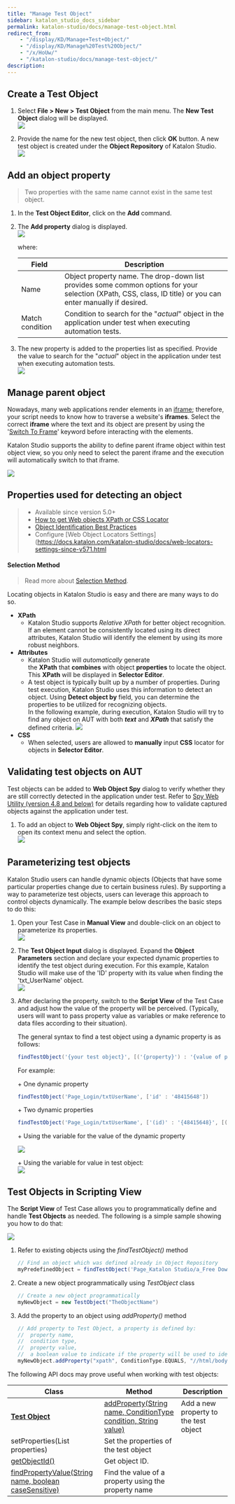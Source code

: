 ```yaml
---
title: "Manage Test Object" 
sidebar: katalon_studio_docs_sidebar
permalink: katalon-studio/docs/manage-test-object.html 
redirect_from:
    - "/display/KD/Manage+Test+Object/"
    - "/display/KD/Manage%20Test%20Object/"
    - "/x/HoUw/"
    - "/katalon-studio/docs/manage-test-object/"
description: 
---
```

Create a Test Object
--------------------

1.  Select **File > New > Test Object** from the main menu. The **New Test Object** dialog will be displayed.  
    ![](../../images/katalon-studio/docs/manage-test-object/image2017-1-24-113A253A41.png)  
      
    
2.  Provide the name for the new test object, then click **OK** button. A new test object is created under the **Object Repository** of Katalon Studio.  
    ![](../../images/katalon-studio/docs/manage-test-object/image2018-9-6-103A213A4.png)
    

Add an object property
----------------------

> Two properties with the same name cannot exist in the same test object.

1.  In the **Test Object Editor**, click on the **Add** command.  
      
    
2.  The **Add property** dialog is displayed.   
    ![](../../images/katalon-studio/docs/manage-test-object/image2017-10-17-113A333A56.png)
    
    where:
    
    | Field | Description |
    | --- | --- |
    | Name | Object property name. The drop-down list provides some common options for your selection (XPath, CSS, class, ID title) or you can enter manually if desired. |
    | Match condition | Condition to search for the "_actual_" object in the application under test when executing automation tests. |
    
3.  The new property is added to the properties list as specified. Provide the value to search for the "_actual_" object in the application under test when executing automation tests.  
    ![](../../images/katalon-studio/docs/manage-test-object/image2018-9-5-193A93A19.png)

Manage parent object
--------------------

Nowadays, many web applications render elements in an [iframe](https://www.w3schools.com/tags/tag_iframe.asp); therefore, your script needs to know how to traverse a website's **iframes**. Select the correct **iframe** where the text and its object are present by using the '[Switch To Frame](/display/KD/%5BWebUI%5D+Switch+To+Frame)' keyword before interacting with the elements. 

Katalon Studio supports the ability to define parent iframe object within test object view, so you only need to select the parent iframe and the execution will automatically switch to that iframe.

![](../../images/katalon-studio/docs/manage-test-object/image2018-9-6-103A263A6.png)

Properties used for detecting an object
---------------------------------------

> *   Available since version 5.0+
> *   [How to get Web objects XPath or CSS Locator](/x/5BZO#SpyWebUtility(latest)-HowtogetwebobjectsXPathorCSSLocator)
> *   [Object Identification Best Practices](/display/KD/Optimizing+Object+Identification+and+Tools)
> *   Configure [Web Object Locators Settings](https://docs.katalon.com/katalon-studio/docs/web-locators-settings-since-v571.html

#### Selection Method

> Read more about [Selection Method](/x/ZxlO).

Locating objects in Katalon Studio is easy and there are many ways to do so.

*   **XPath**
    *   Katalon Studio supports _Relative XPath_ for better object recognition. If an element cannot be consistently located using its direct attributes, Katalon Studio will identify the element by using its more robust neighbors.
*   **Attributes**
    *   Katalon Studio will _automatically_ generate the **XPath** that **combines** with object **properties** to locate the object. This **XPath** will be displayed in **Selector Editor**. 
    *   A test object is typically built up by a number of properties. During test execution, Katalon Studio uses this information to detect an object. Using **Detect object by** field, you can determine the properties to be utilized for recognizing objects.  
        In the following example, during execution, Katalon Studio will try to find any object on AUT with both **_text_** and **_XPath_** that satisfy the defined criteria.
        ![](../../images/katalon-studio/docs/manage-test-object/image2018-9-5-193A133A19.png)
*   **CSS**
    *   When selected, users are allowed to **manually** input **CSS** locator for objects in **Selector Editor**.

Validating test objects on AUT
------------------------------

Test objects can be added to **Web Object Spy** dialog to verify whether they are still correctly detected in the application under test. Refer to [Spy Web Utility (version 4.8 and below)](https://docs.katalon.com/katalon-studio/docs/spy-web-utility-version-48-and-below.html) for details regarding how to validate captured objects against the application under test.

1.  To add an object to **Web Object Spy**, simply right-click on the item to open its context menu and select the option.  
    ![](../../images/katalon-studio/docs/manage-test-object/image2018-9-6-103A303A22.png)

Parameterizing test objects
---------------------------

Katalon Studio users can handle dynamic objects (Objects that have some particular properties change due to certain business rules). By supporting a way to parameterize test objects, users can leverage this approach to control objects dynamically. The example below describes the basic steps to do this:

1.  Open your Test Case in **Manual View** and double-click on an object to parameterize its properties.   
    ![](../../images/katalon-studio/docs/manage-test-object/image2017-6-30-203A203A52.png)  
      
    
2.  The **Test Object Input** dialog is displayed. Expand the **Object Parameters** section and declare your expected dynamic properties to identify the test object during execution. For this example, Katalon Studio will make use of the 'ID' property with its value when finding the 'txt_UserName' object.  
    ![](../../images/katalon-studio/docs/manage-test-object/1.declare-dynamic-object.png)  
      
    
3.  After declaring the property, switch to the **Script View** of the Test Case and adjust how the value of the property will be perceived. (Typically, users will want to pass property value as variables or make reference to data files according to their situation).
    
    The general syntax to find a test object using a dynamic property is as follows:
    
    ```groovy
    findTestObject('{your test object}', [('{property}') : '{value of property}'])
    ```
    
    For example: 
    
    \+ One dynamic property
    
    ```groovy
    findTestObject('Page_Login/txtUserName', ['id' : '48415648'])
    ```
    
    \+ Two dynamic properties
    
    ```groovy
    findTestObject('Page_Login/txtUserName', ['(id)' : '{48415648}', [('{name}') : '{controler14585}']])
    ```
    
    \+ Using the variable for the value of the dynamic property
    
    ![](../../images/katalon-studio/docs/manage-test-object/image2017-6-30-203A223A13.png)
    
      
    \+ Using the variable for value in test object:  
    ![](../../images/katalon-studio/docs/manage-test-object/test_object.png)
    

Test Objects in Scripting View
------------------------------

The **Script View** of Test Case allows you to programmatically define and handle **Test Objects** as needed. The following is a simple sample showing you how to do that:

![](../../images/katalon-studio/docs/manage-test-object/5.png)

1.  Refer to existing objects using the _findTestObject()_ method
    
    ```groovy
    // Find an object which was defined already in Object Repository
    myPredefinedObject = findTestObject('Page_Katalon Studio/a_Free Download')
    ```
    
2.  Create a new object programmatically using _TestObject_ class
    
    ```groovy
    // Create a new object programmatically
    myNewObject = new TestObject("TheObjectName")
    ```
    
3.  Add the property to an object using _addProperty()_ method
    
    ```groovy
    // Add property to Test Object, a property is defined by:
    //	property name,
    //	condition type,
    //	property value,
    //	a boolean value to indicate if the property will be used to identify the object during execution
    myNewObject.addProperty("xpath", ConditionType.EQUALS, "//html/body", true)
    ```
    

The following API docs may prove useful when working with test objects:

| Class | Method | Description |
| --- | --- | --- |
| **[Test Object](http://api-docs.katalon.com/studio/v4.6.0.2/api/com/kms/katalon/core/testobject/TestObject.html)** | [addProperty(String name, ConditionType condition, String value)](http://api-docs.katalon.com/studio/v4.6.0.2/api/com/kms/katalon/core/testobject/TestObject.html#addProperty(java.lang.String,%20com.kms.katalon.core.testobject.ConditionType,%20java.lang.String)) | Add a new property to the test object |
| setProperties(List<TestObjectProperty> properties) | Set the properties of the test object |
| [getObjectId()](http://api-docs.katalon.com/studio/v4.6.0.2/api/com/kms/katalon/core/testobject/TestObject.html#getObjectId()) | Get object ID. |
| [findPropertyValue(String name, boolean caseSensitive)](http://api-docs.katalon.com/studio/v4.6.0.2/api/com/kms/katalon/core/testobject/TestObject.html#findPropertyValue(java.lang.String,%20boolean)) | Find the value of a property using the property name |
